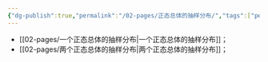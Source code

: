 ```yaml
---
{"dg-publish":true,"permalink":"/02-pages/正态总体的抽样分布/","tags":["personal/blog","概率论"]}
---
```


- [[02-pages/一个正态总体的抽样分布\|一个正态总体的抽样分布]]；
- [[02-pages/两个正态总体的抽样分布\|两个正态总体的抽样分布]]；